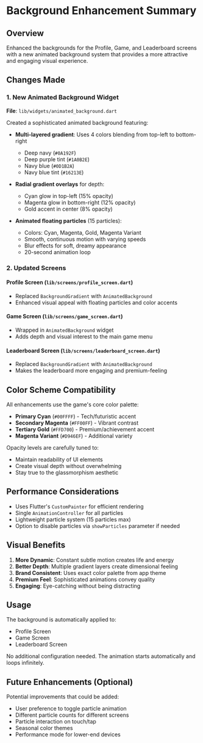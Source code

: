 # Background Enhancement Summary

## Overview
Enhanced the backgrounds for the Profile, Game, and Leaderboard screens with a new animated background system that provides a more attractive and engaging visual experience.

## Changes Made

### 1. New Animated Background Widget
**File**: `lib/widgets/animated_background.dart`

Created a sophisticated animated background featuring:
- **Multi-layered gradient**: Uses 4 colors blending from top-left to bottom-right
  - Deep navy (`#0A192F`) 
  - Deep purple tint (`#1A0B2E`)
  - Navy blue (`#0D1B2A`)
  - Navy blue tint (`#16213E`)

- **Radial gradient overlays** for depth:
  - Cyan glow in top-left (15% opacity)
  - Magenta glow in bottom-right (12% opacity)
  - Gold accent in center (8% opacity)

- **Animated floating particles** (15 particles):
  - Colors: Cyan, Magenta, Gold, Magenta Variant
  - Smooth, continuous motion with varying speeds
  - Blur effects for soft, dreamy appearance
  - 20-second animation loop

### 2. Updated Screens

#### Profile Screen (`lib/screens/profile_screen.dart`)
- Replaced `BackgroundGradient` with `AnimatedBackground`
- Enhanced visual appeal with floating particles and color accents

#### Game Screen (`lib/screens/game_screen.dart`)
- Wrapped in `AnimatedBackground` widget
- Adds depth and visual interest to the main game menu

#### Leaderboard Screen (`lib/screens/leaderboard_screen.dart`)
- Replaced `BackgroundGradient` with `AnimatedBackground`
- Makes the leaderboard more engaging and premium-feeling

## Color Scheme Compatibility

All enhancements use the game's core color palette:
- **Primary Cyan** (`#00FFFF`) - Tech/futuristic accent
- **Secondary Magenta** (`#FF00FF`) - Vibrant contrast
- **Tertiary Gold** (`#FFD700`) - Premium/achievement accent
- **Magenta Variant** (`#D946EF`) - Additional variety

Opacity levels are carefully tuned to:
- Maintain readability of UI elements
- Create visual depth without overwhelming
- Stay true to the glassmorphism aesthetic

## Performance Considerations

- Uses Flutter's `CustomPainter` for efficient rendering
- Single `AnimationController` for all particles
- Lightweight particle system (15 particles max)
- Option to disable particles via `showParticles` parameter if needed

## Visual Benefits

1. **More Dynamic**: Constant subtle motion creates life and energy
2. **Better Depth**: Multiple gradient layers create dimensional feeling
3. **Brand Consistent**: Uses exact color palette from app theme
4. **Premium Feel**: Sophisticated animations convey quality
5. **Engaging**: Eye-catching without being distracting

## Usage

The background is automatically applied to:
- Profile Screen
- Game Screen  
- Leaderboard Screen

No additional configuration needed. The animation starts automatically and loops infinitely.

## Future Enhancements (Optional)

Potential improvements that could be added:
- User preference to toggle particle animation
- Different particle counts for different screens
- Particle interaction on touch/tap
- Seasonal color themes
- Performance mode for lower-end devices
